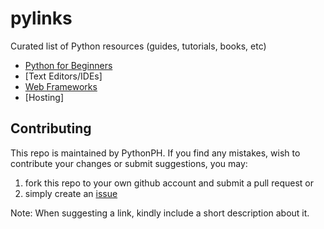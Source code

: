 # pylinks
Curated list of Python resources (guides, tutorials, books, etc)
- [Python for Beginners](https://github.com/pythonph/pylinks/blob/master/basic-python.md)
- [Text Editors/IDEs]
- [Web Frameworks](https://github.com/pythonph/pylinks/blob/master/web-frameworks.md)
- [Hosting]

## Contributing
This repo is maintained by PythonPH. If you find any mistakes, wish to contribute your changes or submit suggestions, you may:
1. fork this repo to your own github account and submit a pull request or 
2. simply create an [issue](https://github.com/pythonph/pylinks/issues)

Note: When suggesting a link, kindly include a short description about it.
